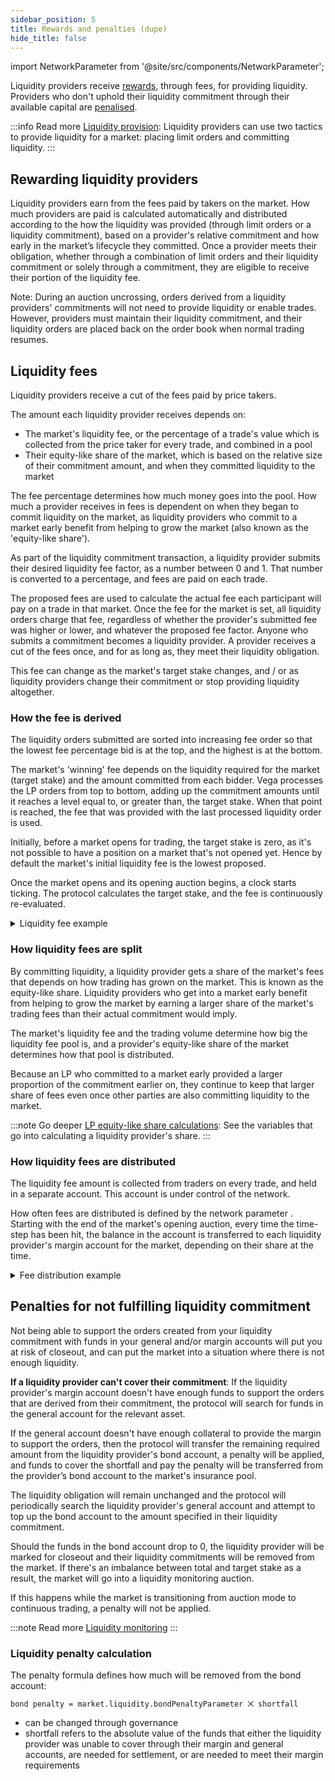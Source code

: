 ```yaml
---
sidebar_position: 5
title: Rewards and penalties (dupe)
hide_title: false
---
```


import NetworkParameter from '@site/src/components/NetworkParameter';

Liquidity providers receive [rewards](#rewarding-liquidity-providers), through fees, for providing liquidity. Providers who don't uphold their liquidity commitment through their available capital are [penalised](#penalties-for-not-fulfilling-liquidity-commitment).

:::info Read more
[Liquidity provision](provision.md): Liquidity providers can use two tactics to provide liquidity for a market: placing limit orders and committing liquidity.
:::

## Rewarding liquidity providers
Liquidity providers earn from the fees paid by takers on the market. How much providers are paid is calculated automatically and distributed according to the how the liquidity was provided (through limit orders or a liquidity commitment), based on a provider's relative commitment and how early in the market’s lifecycle they committed. Once a provider meets their obligation, whether through a combination of limit orders and their liquidity commitment or solely through a commitment, they are eligible to receive their portion of the liquidity fee.

Note: During an auction uncrossing, orders derived from a liquidity providers' commitments will not need to provide liquidity or enable trades. However, providers must maintain their liquidity commitment, and their liquidity orders are placed back on the order book when normal trading resumes.

## Liquidity fees
Liquidity providers receive a cut of the fees paid by price takers. 
   
The amount each liquidity provider receives depends on:
* The market's liquidity fee, or the percentage of a trade's value which is collected from the price taker for every trade, and combined in a pool 
* Their equity-like share of the market, which is based on the relative size of their commitment amount, and when they committed liquidity to the market
   
The fee percentage determines how much money goes into the pool. How much a provider receives in fees is dependent on when they began to commit liquidity on the market, as liquidity providers who commit to a market early benefit from helping to grow the market (also known as the 'equity-like share').

As part of the liquidity commitment transaction, a liquidity provider submits their desired liquidity fee factor, as a number between 0 and 1. That number is converted to a percentage, and fees are paid on each trade.
   
The proposed fees are used to calculate the actual fee each participant will pay on a trade in that market. Once the fee for the market is set, all liquidity orders charge that fee, regardless of whether the provider's submitted fee was higher or lower, and whatever the proposed fee factor. Anyone who submits a commitment becomes a liquidity provider. A provider receives a cut of the fees once, and for as long as, they meet their liquidity obligation.

This fee can change as the market's target stake changes, and / or as liquidity providers change their commitment or stop providing liquidity altogether. 

### How the fee is derived
The liquidity orders submitted are sorted into increasing fee order so that the lowest fee percentage bid is at the top, and the highest is at the bottom. 

The market's 'winning' fee depends on the liquidity required for the market (target stake) and the amount committed from each bidder. Vega processes the LP orders from top to bottom, adding up the commitment amounts until it reaches a level equal to, or greater than, the target stake. When that point is reached, the fee that was provided with the last processed liquidity order is used.

Initially, before a market opens for trading, the target stake is zero, as it's not possible to have a position on a market that's not opened yet. Hence by default the market's initial liquidity fee is the lowest proposed.

Once the market opens and its opening auction begins, a clock starts ticking. The protocol calculates the target stake, and the fee is continuously re-evaluated.

<details><summary>Liquidity fee example</summary>
<p>
In the example below, there are 3 liquidity providers all bidding for their chosen fee level, with the lowest fee bid at the top, and the highest at the bottom. 

* [LP 1 stake = 120 ETH, LP 1 liquidity-fee-factor = 0.5%]
* [LP 2 stake = 20 ETH, LP 2 liquidity-fee-factor = 0.75%]
* [LP 3 stake = 60 ETH, LP 3 liquidity-fee-factor = 3.75%]

* If the target stake = 119 then the needed liquidity is given by LP 1, thus market's liquidity-fee-factor is the LP 1 fee: 0.5%.
* If the target stake = 123 then the needed liquidity is given by the combination of LP 1 and LP 2, and so the market's liquidity-fee-factor is LP 2 fee: 0.75%.
* If the target stake = 240 then all the liquidity supplied above does not meet the estimated market liquidity demand, and thus the market's liquidity-fee-factor is set to the highest, LP 3's fee: 3.75%.

</p>
</details>

### How liquidity fees are split
By committing liquidity, a liquidity provider gets a share of the market's fees that depends on how trading has grown on the market. This is known as the equity-like share. Liquidity providers who get into a market early benefit from helping to grow the market by earning a larger share of the market's trading fees than their actual commitment would imply. 

The market's liquidity fee and the trading volume determine how big the liquidity fee pool is, and a provider's equity-like share of the market determines how that pool is distributed.

Because an LP who committed to a market early provided a larger proportion of the commitment earlier on, they continue to keep that larger share of fees even once other parties are also committing liquidity to the market.

:::note Go deeper
[LP equity-like share calculations](https://github.com/vegaprotocol/specs/blob/master/protocol/0042-LIQF-setting_fees_and_rewarding_lps.md#calculating-liquidity-provider-equity-like-share): See the variables that go into calculating a liquidity provider's share.
:::

### How liquidity fees are distributed
The liquidity fee amount is collected from traders on every trade, and held in a separate account. This account is under control of the network.

How often fees are distributed is defined by the network parameter <NetworkParameter frontMatter={frontMatter} param="market.liquidity.providers.fee.distributionTimeStep" hideName={false} />. Starting with the end of the market's opening auction, every time the time-step has been hit, the balance in the account is transferred to each liquidity provider's margin account for the market, depending on their share at the time.

<details><summary>Fee distribution example</summary>
<p>
A market has 4 LPs with equity-like share:

* LP 1 share = 0.65
* LP 2 share = 0.25
* LP 3 share = 0.1

Participants trade on the market, and the `trade value for fee purposes` multiplied by the `liquidity fee factor` equals 103.5 ETH (the market's settlement asset). 

Thus, the following amounts are then transferred to each LP's margin account once the time-step elapses:

* LP 1 receives: 0.65 x 103.5 = 67.275 ETH
* LP 2 receives: 0.25 x 103.5 = 25.875 ETH
* LP 3 receives: 0.10 x 103.5 = 10.350 ETH

</p>
</details>

## Penalties for not fulfilling liquidity commitment
Not being able to support the orders created from your liquidity commitment with funds in your general and/or margin accounts will put you at risk of closeout, and can put the market into a situation where there is not enough liquidity.

**If a liquidity provider can't cover their commitment**: If the liquidity provider's margin account doesn't have enough funds to support the orders that are derived from their commitment, the protocol will search for funds in the general account for the relevant asset. 

If the general account doesn't have enough collateral to provide the margin to support the orders, then the protocol will transfer the remaining required amount from the liquidity provider's bond account, a penalty will be applied, and funds to cover the shortfall and pay the penalty will be transferred from the provider’s bond account to the market's insurance pool.

The liquidity obligation will remain unchanged and the protocol will periodically search the liquidity provider's general account and attempt to top up the bond account to the amount specified in their liquidity commitment.

Should the funds in the bond account drop to 0, the liquidity provider will be marked for closeout and their liquidity commitments will be removed from the market. If there's an imbalance between total and target stake as a result, the market will go into a liquidity monitoring auction.

If this happens while the market is transitioning from auction mode to continuous trading, a penalty will not be applied.

:::note Read more
[Liquidity monitoring](./../trading-on-vega/market-protections#liquidity-monitoring)
:::

### Liquidity penalty calculation
The penalty formula defines how much will be removed from the bond account:

`bond penalty = market.liquidity.bondPenaltyParameter ⨉ shortfall`

* <NetworkParameter frontMatter={frontMatter} param="market.liquidity.bondPenaltyParameter" hideName={false} hideValue={true} /> can be changed through governance
* shortfall refers to the absolute value of the funds that either the liquidity provider was unable to cover through their margin and general accounts, are needed for settlement, or are needed to meet their margin requirements